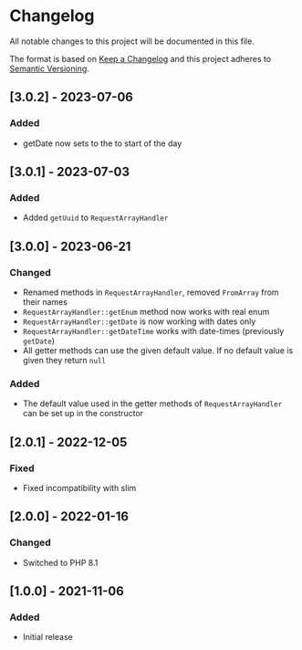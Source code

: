 # Changelog
All notable changes to this project will be documented in this file.
 
The format is based on [Keep a Changelog](http://keepachangelog.com/en/1.0.0/)
and this project adheres to [Semantic Versioning](http://semver.org/spec/v2.0.0.html).

## [3.0.2] - 2023-07-06
### Added
- getDate now sets to the to start of the day


## [3.0.1] - 2023-07-03
### Added
- Added `getUuid` to `RequestArrayHandler`


## [3.0.0] - 2023-06-21
### Changed
- Renamed methods in `RequestArrayHandler`, removed `FromArray` from their names
- `RequestArrayHandler::getEnum` method now works with real enum
- `RequestArrayHandler::getDate` is now working with dates only
- `RequestArrayHandler::getDateTime` works with date-times (previously `getDate`)
- All getter methods can use the given default value. If no default value is given they return `null`

### Added
- The default value used in the getter methods of `RequestArrayHandler` can be set up in the constructor 


## [2.0.1] - 2022-12-05
### Fixed
- Fixed incompatibility with slim


## [2.0.0] - 2022-01-16
### Changed
- Switched to PHP 8.1


## [1.0.0] - 2021-11-06
### Added
- Initial release
